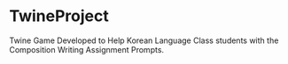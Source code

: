 # TwineProject
Twine Game Developed to Help Korean Language Class students with the Composition Writing Assignment Prompts.
